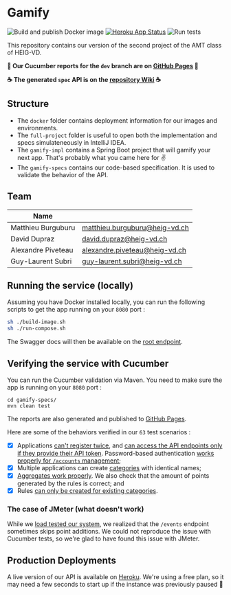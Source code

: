 # Gamify

![Build and publish Docker image](https://github.com/heig-AMT/gamify/workflows/Build%20and%20publish%20Docker%20image/badge.svg?branch=dev)
[![Heroku App Status](http://heroku-shields.herokuapp.com/heig-amt-gamify)](https://heig-amt-gamify.herokuapp.com)
![Run tests](https://github.com/heig-AMT/gamify/workflows/Run%20tests/badge.svg?branch=dev)

This repository contains our version of the second project of the AMT class of HEIG-VD.

**:seedling: Our Cucumber reports for the `dev` branch are on [GitHub Pages](https://heig-amt.github.io/gamify/) :seedling:**

**:coffee: The generated `spec` API is on the [repository Wiki](https://github.com/heig-AMT/gamify/wiki/) :coffee:**

## Structure

+ The `docker` folder contains deployment information for our images and environments.
+ The `full-project` folder is useful to open both the implementation and specs simulateneously in IntelliJ IDEA.
+ The `gamify-impl` contains a Spring Boot project that will gamify your next app. That's probably what you came here for :v:
+ The `gamify-specs` contains our code-based specification. It is used to validate the behavior of the API.

## Team

| Name                                   |                                  |
|----------------------------------------|----------------------------------|
| Matthieu Burguburu 					 | matthieu.burguburu@heig-vd.ch    |
| David Dupraz                           | david.dupraz@heig-vd.ch          |
| Alexandre Piveteau 				     | alexandre.piveteau@heig-vd.ch    |
| Guy-Laurent Subri                      | guy-laurent.subri@heig-vd.ch     |

## Running the service (locally)

Assuming you have Docker installed locally, you can run the following scripts to get the app running on your `8080` port :

```bash
sh ./build-image.sh
sh ./run-compose.sh
```

The Swagger docs will then be available on the [root endpoint](http://localhost:8080/).

## Verifying the service with Cucumber

You can run the Cucumber validation via Maven. You need to make sure the app is running on your `8080` port :

```
cd gamify-specs/
mvn clean test
```

The reports are also generated and published to [GitHub Pages](https://heig-amt.github.io/gamify/).

Here are some of the behaviors verified in our `63` test scenarios :

- [x] Applications [can't register twice](https://heig-amt.github.io/gamify/#i-can-not-register-twice), and [can access the API endpoints only if they provide their API token](https://heig-amt.github.io/gamify/#i-can-read-an-authentication-token). Password-based authentication [works properly for `/accounts` management](https://heig-amt.github.io/gamify/#i-can-login-with-a-registered-application);
- [x] Multiple applications can create [categories](https://heig-amt.github.io/gamify/#two-users-may-create-a-specific-category-with-the-same-name) with identical names;
- [x] [Aggregates work properly](https://heig-amt.github.io/gamify/#i-can-get-a-category-aggregate-with-three-users-and-page-size-of-1-on-the-first-page). We also check that the amount of points generated by the rules is correct; and
- [x] Rules [can only be created for existing categories](https://heig-amt.github.io/gamify/#can-t-create-a-new-rule-when-the-category-is-unknown).

### The case of JMeter (what doesn't work)

While we [load tested our system](load-testing/Add%20events.jmx), we realized that the `/events` endpoint sometimes skips point additions. We could not reproduce the issue with Cucumber tests, so we're glad to have found this issue with JMeter.

## Production Deployments

A live version of our API is available on [Heroku](https://heig-amt-gamify.herokuapp.com). We're using a free plan, so it may need a few seconds to start up if the instance was previously paused :rocket:
